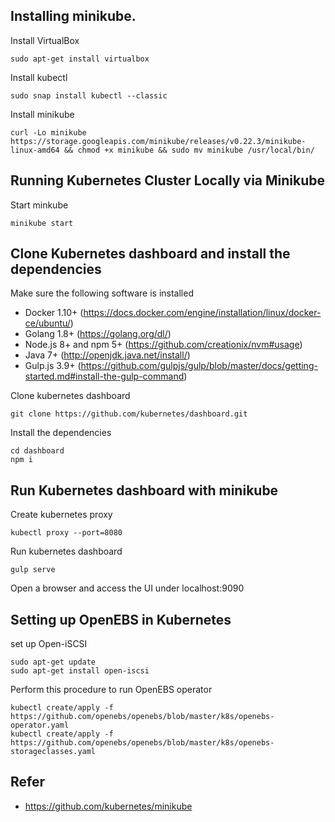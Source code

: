 ## Installing minikube.

Install VirtualBox

```
sudo apt-get install virtualbox
```
Install kubectl 
```
sudo snap install kubectl --classic
```
Install minikube
```
curl -Lo minikube https://storage.googleapis.com/minikube/releases/v0.22.3/minikube-linux-amd64 && chmod +x minikube && sudo mv minikube /usr/local/bin/
```

## Running Kubernetes Cluster Locally via Minikube

Start minkube 
```
minikube start
```

## Clone Kubernetes dashboard and install the dependencies

Make sure the following software is installed

* Docker 1.10+ (https://docs.docker.com/engine/installation/linux/docker-ce/ubuntu/)
* Golang 1.8+ (https://golang.org/dl/)
* Node.js 8+ and npm 5+ (https://github.com/creationix/nvm#usage)
* Java 7+ (http://openjdk.java.net/install/)
* Gulp.js 3.9+ (https://github.com/gulpjs/gulp/blob/master/docs/getting-started.md#install-the-gulp-command)

Clone kubernetes dashboard 
```
git clone https://github.com/kubernetes/dashboard.git
```
Install the dependencies 
```
cd dashboard
npm i
```
## Run Kubernetes dashboard with minikube

Create kubernetes proxy
```
kubectl proxy --port=8080
```
Run kubernetes dashboard 
```
gulp serve
```
Open a browser and access the UI under localhost:9090

## Setting up OpenEBS in Kubernetes

set up Open-iSCSI 
```
sudo apt-get update
sudo apt-get install open-iscsi
```
Perform this procedure to run OpenEBS operator 
```
kubectl create/apply -f https://github.com/openebs/openebs/blob/master/k8s/openebs-operator.yaml
kubectl create/apply -f https://github.com/openebs/openebs/blob/master/k8s/openebs-storageclasses.yaml
```

## Refer
- https://github.com/kubernetes/minikube
